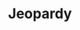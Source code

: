 ---
title: Jeopardy
crosslinks:
- youtubefactsbot
- youtubot
- u_imguralbumbot
- bookshelf
- PrettyGirls
- iamverysmart
- doppelbangher
- todayilearned
- nytimes
- Showerthoughts
- IAmA
- panelshow
- gameshow
- The_Donald
- datasets
- autourbanbot
- vexillology
- Ellen
- xkcd
- PrequelMemes
---